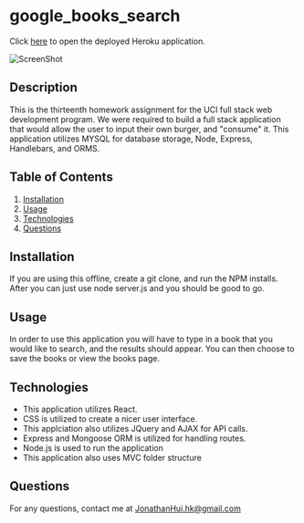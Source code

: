 # google_books_search

Click [here]() to open the deployed Heroku application.

![ScreenShot](\public\assets\img\demo.png)

## Description 
This is the thirteenth homework assignment for the UCI full stack web development program. We were required to build a full stack application that would allow the user to input their own burger, and "consume" it. This application utilizes MYSQL for database storage, Node, Express, Handlebars, and ORMS.

## Table of Contents
1. [Installation](#Installation) 
2. [Usage](#Usage)
3. [Technologies](#Technologies)
4. [Questions](#Questions)

## Installation
If you are using this offline, create a git clone, and run the NPM installs. After you can just use node server.js and you should be good to go.

## Usage
In order to use this application you will have to type in a book that you would like to search, and the results should appear. You can then choose to save the books or view the books page.

## Technologies
- This application utilizes React. 
- CSS is utilized to create a nicer user interface. 
- This applciation also utilizes JQuery and AJAX for API calls.
- Express and Mongoose ORM is utilized for handling routes.
- Node.js is used to run the application
- This application also uses MVC folder structure


## Questions

For any questions, contact me at JonathanHui.hk@gmail.com